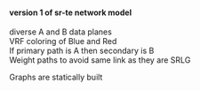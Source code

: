 #### version 1 of sr-te network model
diverse A and B data planes  
VRF coloring of Blue and Red  
If primary path is A then secondary is B   
Weight paths to avoid same link as they are SRLG  

Graphs are statically built  
